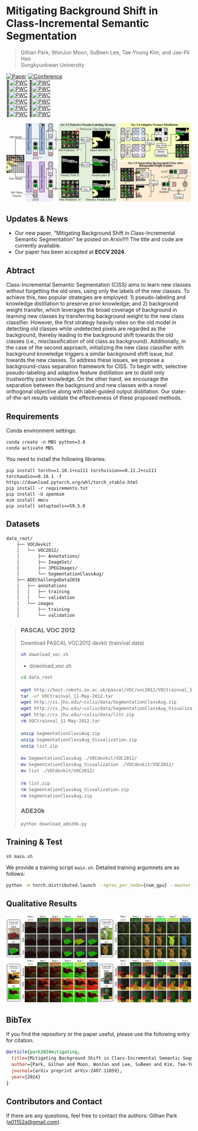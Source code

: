 # Mitigating Background Shift in Class-Incremental Semantic Segmentation

> Gilhan Park, WonJun Moon, SuBeen Lee, Tae-Young Kim, and Jae-Pil Heo <br>
> Sungkyunkwan University

[![Paper](https://img.shields.io/badge/arXiv-2407.11859-brightgreen)](https://arxiv.org/abs/2407.11859)
[![Conference](https://img.shields.io/badge/ECCV-2024-blue)](https://eccv2024.ecva.net/)<br>
🥇[![PWC](https://img.shields.io/endpoint.svg?url=https://paperswithcode.com/badge/mitigating-background-shift-in-class/overlapped-100-10-on-ade20k)](https://paperswithcode.com/sota/overlapped-100-10-on-ade20k?p=mitigating-background-shift-in-class)
🥇[![PWC](https://img.shields.io/endpoint.svg?url=https://paperswithcode.com/badge/mitigating-background-shift-in-class/overlapped-100-50-on-ade20k)](https://paperswithcode.com/sota/overlapped-100-50-on-ade20k?p=mitigating-background-shift-in-class)<br>
🥇[![PWC](https://img.shields.io/endpoint.svg?url=https://paperswithcode.com/badge/mitigating-background-shift-in-class/overlapped-100-5-on-ade20k)](https://paperswithcode.com/sota/overlapped-100-5-on-ade20k?p=mitigating-background-shift-in-class)
🥇[![PWC](https://img.shields.io/endpoint.svg?url=https://paperswithcode.com/badge/mitigating-background-shift-in-class/overlapped-50-50-on-ade20k)](https://paperswithcode.com/sota/overlapped-50-50-on-ade20k?p=mitigating-background-shift-in-class)<br>
🥇[![PWC](https://img.shields.io/endpoint.svg?url=https://paperswithcode.com/badge/mitigating-background-shift-in-class/overlapped-10-1-on-pascal-voc-2012)](https://paperswithcode.com/sota/overlapped-10-1-on-pascal-voc-2012?p=mitigating-background-shift-in-class)
🥇[![PWC](https://img.shields.io/endpoint.svg?url=https://paperswithcode.com/badge/mitigating-background-shift-in-class/disjoint-15-5-on-pascal-voc-2012)](https://paperswithcode.com/sota/disjoint-15-5-on-pascal-voc-2012?p=mitigating-background-shift-in-class)<br>
🥇[![PWC](https://img.shields.io/endpoint.svg?url=https://paperswithcode.com/badge/mitigating-background-shift-in-class/overlapped-5-3-on-pascal-voc-2012)](https://paperswithcode.com/sota/overlapped-5-3-on-pascal-voc-2012?p=mitigating-background-shift-in-class)
🥇[![PWC](https://img.shields.io/endpoint.svg?url=https://paperswithcode.com/badge/mitigating-background-shift-in-class/disjoint-19-1-on-pascal-voc-2012)](https://paperswithcode.com/sota/disjoint-19-1-on-pascal-voc-2012?p=mitigating-background-shift-in-class)<br>
🥇[![PWC](https://img.shields.io/endpoint.svg?url=https://paperswithcode.com/badge/mitigating-background-shift-in-class/overlapped-19-1-on-pascal-voc-2012)](https://paperswithcode.com/sota/overlapped-19-1-on-pascal-voc-2012?p=mitigating-background-shift-in-class)
🥇[![PWC](https://img.shields.io/endpoint.svg?url=https://paperswithcode.com/badge/mitigating-background-shift-in-class/overlapped-15-5-on-pascal-voc-2012)](https://paperswithcode.com/sota/overlapped-15-5-on-pascal-voc-2012?p=mitigating-background-shift-in-class)<br>
🥇[![PWC](https://img.shields.io/endpoint.svg?url=https://paperswithcode.com/badge/mitigating-background-shift-in-class/overlapped-15-1-on-pascal-voc-2012)](https://paperswithcode.com/sota/overlapped-15-1-on-pascal-voc-2012?p=mitigating-background-shift-in-class)
🥇[![PWC](https://img.shields.io/endpoint.svg?url=https://paperswithcode.com/badge/mitigating-background-shift-in-class/disjoint-15-1-on-pascal-voc-2012)](https://paperswithcode.com/sota/disjoint-15-1-on-pascal-voc-2012?p=mitigating-background-shift-in-class)

![main_figure](./fig/Main_Figure.png)

## Updates & News
- Our new paper, "Mitigating Background Shift in Class-Incremental Semantic Segmentation" be posted on Arxiv!!!! The title and code are currently available.
- Our paper has been accepted at **ECCV 2024**.

## Abtract
Class-Incremental Semantic Segmentation (CISS) aims to learn new classes without forgetting the old ones, using only the labels of the new classes. To achieve this, two popular strategies are employed: 1) pseudo-labeling and knowledge distillation to preserve prior knowledge; and 2) background weight transfer, which leverages the broad coverage of background in learning new classes by transferring background weight to the new class classifier. However, the first strategy heavily relies on the old model in detecting old classes while undetected pixels are regarded as the background, thereby leading to the background shift towards the old classes (i.e., misclassification of old class as background). Additionally, in the case of the second approach, initializing the new class classifier with background knowledge triggers a similar background shift issue, but towards the new classes. To address these issues, we propose a background-class separation framework for CISS. To begin with, selective pseudo-labeling and adaptive feature distillation are to distill only trustworthy past knowledge. On the other hand, we encourage the separation between the background and new classes with a novel orthogonal objective along with label-guided output distillation. Our state-of-the-art results validate the effectiveness of these proposed methods.
## Requirements
Conda environment settings:
```
conda create -n MBS python=3.8
conda activate MBS
```
You need to install the following libraries:
```
pip install torch==1.10.1+cu111 torchvision==0.11.2+cu111 torchaudio==0.10.1 -f https://download.pytorch.org/whl/torch_stable.html
pip install -r requirements.txt
pip install -U openmim
mim install mmcv
pip install setuptools==59.5.0
```
## Datasets
```
data_root/
    ├── VOCdevkit
    │   └── VOC2012/
    │       ├── Annotations/
    │       ├── ImageSet/
    │       ├── JPEGImages/
    │       └── SegmentationClassAug/
    ├── ADEChallengeData2016
    │   ├── annotations
    │   │   ├── training
    │   │   └── validation
    │   └── images
    │       ├── training
    │       └── validation
```
> ### PASCAL VOC 2012
> Download PASCAL VOC2012 devkit (train/val data)
> ``` bash
> sh download_voc.sh
> ```
> - download_voc.sh
> ```bash
>cd data_root
>
>wget http://host.robots.ox.ac.uk/pascal/VOC/voc2012/VOCtrainval_11-May-2012.tar
>tar -xf VOCtrainval_11-May-2012.tar
>wget http://cs.jhu.edu/~cxliu/data/SegmentationClassAug.zip
>wget http://cs.jhu.edu/~cxliu/data/SegmentationClassAug_Visualization.zip
>wget http://cs.jhu.edu/~cxliu/data/list.zip
>rm VOCtrainval_11-May-2012.tar
>
>unzip SegmentationClassAug.zip
>unzip SegmentationClassAug_Visualization.zip
>unzip list.zip
>
>mv SegmentationClassAug ./VOCdevkit/VOC2012/
>mv SegmentationClassAug_Visualization ./VOCdevkit/VOC2012/
>mv list ./VOCdevkit/VOC2012/
>
>rm list.zip
>rm SegmentationClassAug_Visualization.zip
>rm SegmentationClassAug.zip
> ```
> ### ADE20k
> ```
> python download_ade20k.py
> ```

## Training & Test
```
sh main.sh
```
We provide a training script ``main.sh``. Detailed training argumnets are as follows:
```sh
python -m torch.distributed.launch --nproc_per_node={num_gpu} --master_port={port} main.py --config ./configs/voc.yaml --log {your_log_name}
```

## Qualitative Results
![Qualitative_Result](./fig/Qualitative_Results.png)

## BibTex
If you find the repository or the paper useful, please use the following entry for citation.
````BibTeX
@article{park2024mitigating,
  title={Mitigating Background Shift in Class-Incremental Semantic Segmentation},
  author={Park, Gilhan and Moon, WonJun and Lee, SuBeen and Kim, Tae-Young and Heo, Jae-Pil},
  journal={arXiv preprint arXiv:2407.11859},
  year={2024}
}
````

## Contributors and Contact
If there are any questions, feel free to contact the authors: Gilhan Park (a01152a@gmail.com).
